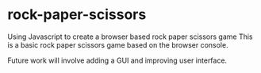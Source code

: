 # rock-paper-scissors

Using Javascript to create a browser based rock paper scissors game
This is a basic rock paper scissors game based on the browser console.

Future work will involve adding a GUI and improving user interface.
